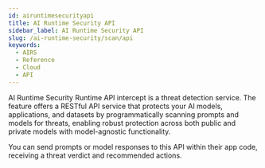 ```yaml
---
id: airuntimesecurityapi
title: AI Runtime Security API
sidebar_label: AI Runtime Security API
slug: /ai-runtime-security/scan/api
keywords:
  - AIRS
  - Reference
  - Cloud
  - API
---
```


AI Runtime Security Runtime API intercept is a threat detection service. The feature offers a RESTful API service that protects your AI models, applications, and datasets by programmatically scanning prompts and models for threats, enabling robust protection across both public and private models with model-agnostic functionality.

You can send prompts or model responses to this API within their app code, receiving a threat verdict and recommended actions.
